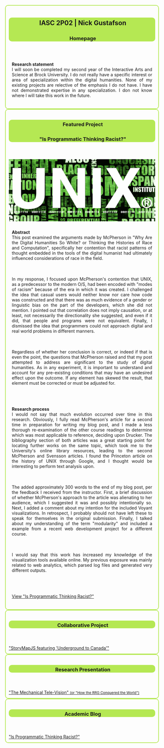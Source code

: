 <style type="text/css">
.portfolio-section { border:solid 2px #B5E853;border-radius:10px;padding:10px }
.portfolio-section header { border-radius:10px;background-color:#B5E853 }
.portfolio-section h2, .portfolio-section h3 { color:#1A1A1A;padding:5px 0 0 5px }

p { padding:10px;text-align:justify }
</style>

<section id="about-me" class="portfolio-section">
<header>
<h2>IASC 2P02 | Nick Gustafson</h2>
<h3>Homepage</h3>
</header>

<p><strong>Research statement</strong><br />
I will soon be completed my second year of the Interactive Arts and Science at Brock University.  I do not really have a specific interest or area of specialization within the digital humanities.  None of my existing projects are relective of the emphasis I do not have.  I have not demonstrated expertise in any specialization.  I don not know where I will take this work in the future. 
</p>

<!--						
A 200 word statement that answers the following questions:

- What is your major and year?
- What is your specific research interest/area of specialization within the digital humanities? What
research program would you like to undertake in the field?
- How are your existing projects reflective of this emphasis? How have you already demonstrated
expertise in your stated specialization?
- Where will you take this work in the future? (Assume you will continue to do research within the digital
humanities, even if this is not the case)						

Here is a short list of areas of specialization: critical infrastructure studies, geospatial analysis, data
visualization, text analysis, algorithmic criticism, media archaeology, cultural studies, built media
scholarship, and open access publishing. You are by no means restricted to this list when choosing a
specialization.
-->
</section>

<section id="featured" class="portfolio-section">
<header>
<h3>Featured Project</h3>
<h3>&quot;Is Programmatic Thinking Racist?&quot;</h3>
</header>

<img src="images/featured_img.png" border="0" alt="" />

<p>
<strong>Abstract</strong><br />
This post examined the arguments made by McPherson in "Why Are the Digital Humanities So White? or Thinking the Histories of Race and Computation", specifically her contention that racist patterns of thought embedded in the tools of the digital humanist had ultimately influenced considerations of race in the field.<br /><br />

In my response, I focused upon McPherson's contention that UNIX, as a predecessor to the modern O/S, had been encoded with "modes of racism" because of the era in which it was created.  I challenged the idea that casual users would neither know nor care how code was constructed and that there was as much evidence of a gender or linguistic bias on the part of the developers, which she did not mention.  I pointed out that correlation does not imply causation, or at least, not necessarily the directionality she suggested, and even if it did, that people and programs were not equivalent.  Finally, I dismissed the idea that programmers could not approach digital and real world problems in different manners.<br /><br />

Regardless of whether her conclusion is correct, or indeed if that is even the point, the questions that McPherson raised and that my post attempted to address are significant to the study of digital humanities.  As in any experiment,  it is important to understand and account for any pre-existing conditions that may have an undesired effect upon the outcome.  If any element has skewed the result, that element must be corrected or must be adjusted for.
</p>

<!-- 
A 250 word abstract introducing the work: its main argument (thesis), approach or methodology,
research findings, and significance within the field.
-->

<p>
<strong>Research process</strong><br />
I would not say that much evolution occurred over time in this research.  Obviously, I fully read McPherson's article for a second time in preparation for writing my blog post, and I made a less thorough re-examination of the other course readings to determine which was most applicable to reference, deciding upon Drucker.  The bibliography section of both articles was a great starting point for locating further works on the same topic, which took me to the University's online library resources, leading to the second McPherson and Svensson articles.  I found the Princeton article on the history of UNIX through Google, and I thought would be interesting to perform text analysis upon.<br /><br />

The added approximately 300 words to the end of my blog post, per the feedback I received from the instructor.  First, a brief discussion of whether McPherson's approach to the article was alienating to her audience, which I suggested it was and possibly intentionally so.  Next, I added a comment about my intention for the included Voyant visualizations.  In retrospect, I probably should not have left these to speak for themselves in the original submission.  Finally, I talked about my understanding of the term &quot;modularity&quot; and included a example from a recent web development project for a different course.<br /><br />

I would say that this work has increased my knowledge of the visualization tools available online.  My previous exposure was mainly related to web analytics, which parsed log files and generated very different outputs.
</p>

<!--
A 250 word statement describing how this research evolved over time. This statement should describe
the revisions you made to the existing work based on instructor feedback. It should also explain how
your understanding of the field evolved based on the work undertaken.
-->

<a href="blog.html">View &quot;Is Programmatic Thinking Racist?&quot;</a>
</section>

<section id="collab" class="portfolio-section">
<header>
<h3>Collaborative Project</h3>
</header>
<a href="collab.html">&quot;StoryMapJS featuring 'Underground to Canada'&quot;</a>
</section>

<section id="research" class="portfolio-section">
<header>
<h3>Research Presentation</h3>
</header>
<a href="Reveal-Presentation/">&quot;The Mechanical Tele-Vision&quot; <small>(or &quot;How the RRG Conquered the World&quot;)</small></a>
</section>

<section id="blog" class="portfolio-section">
<header>
<h3>Academic Blog</h3>
</header>
<a href="blog.html">&quot;Is Programmatic Thinking Racist?&quot;</a>
</section>
